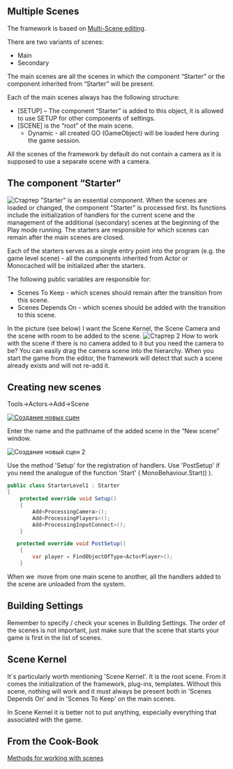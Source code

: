 ## Multiple Scenes
The framework is based on [Multi-Scene editing](https://docs.unity3d.com/Manual/MultiSceneEditing.html).

There are two variants of scenes:
* Main
* Secondary

The main scenes are all the scenes in which the component “Starter” or the component inherited from “Starter” will be present.

Each of the main scenes always has the following structure:

* [SETUP] – The component “Starter” is added to this object, it is allowed to use SETUP for other components of settings.
* [SCENE] is the “root” of the main scene.
  * Dynamic - all created GO (GameObject) will be loaded here during the game session.

All the scenes of the framework by default do not contain a camera as it is supposed to use a separate scene with a camera.

## The component “Starter”
![Стартер](https://i.gyazo.com/9f8964dad3333abbe57a9d3f35c3cc5e.png)
"Starter" is an essential component. When the scenes are loaded or changed, the component "Starter" is processed first. Its functions include the initialization of handlers for the current scene and the management of the additional (secondary) scenes at the beginning of the Play mode running. The starters are responsible for which scenes can remain after the main scenes are closed.

Each of the starters serves as a single entry point into the program (e.g. the game level scene) - all the components inherited from Actor or Monocached will be initialized after the starters.

The following public variables are responsible for:
* Scenes To Keep - which scenes should remain after the transition from this scene.
* Scenes Depends On - which scenes should be added with the transition to this scene.

In the picture (see below) I want the Scene Kernel, the Scene Camera and the scene with room to be added to the scene.
![Стартер 2](https://i.gyazo.com/b96b3c8ea695dd0bedb384f237d1dad0.png)
How to work with the scene if there is no camera added to it but you need the camera to be? You can easily drag the camera scene into the hierarchy. When you start the game from the editor, the framework will detect that such a scene already exists and will not re-add it.

## Creating new scenes
Tools->Actors->Add->Scene

[![Создание новых сцен](https://i.gyazo.com/98602454af6ebf11cbb8a1048de87bd0.gif)](https://gyazo.com/98602454af6ebf11cbb8a1048de87bd0)

Enter the name and the pathname of the added scene in the “New scene” window.

![Создание новый сцен 2](https://i.gyazo.com/83802bb527796edb65a413d275b4bd3a.png)

Use the method 'Setup' for the registration of handlers. Use 'PostSetup' if you need the analogue of the function 'Start' ( MonoBehaviour.Start() ).

```csharp
public class StarterLevel1 : Starter 
{
    protected override void Setup()
    {
        Add<ProcessingCamera>();
        Add<ProcessingPlayers>();
        Add<ProcessingInputConnect>();
    }

   protected override void PostSetup()
    {
        var player = FindObjectOfType<ActorPlayer>();   
    }

```
When we move from one main scene to another, all the handlers added to the scene are unloaded from the system.

## Building Settings

Remember to specify / check your scenes in Building Settings. The order of the scenes is not important, just make sure that the scene that starts your game is first in the list of scenes.

## Scene Kernel

It`s particularly worth mentioning 'Scene Kernel'. It is the root scene. From it comes the initialization of the framework, plug-ins, templates. Without this scene, nothing will work and it must always be present both in 'Scenes Depends On' and in 'Scenes To Keep' on the main scenes.

In Scene Kernel it is better not to put anything, especially everything that associated with the game.


## From the Cook-Book
[Methods for working with scenes](https://github.com/dimmpixeye/Unity3d-Cook-Book/blob/master/ACTORS%20scenes.md)
